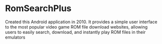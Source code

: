 RomSearchPlus
=============

Created this Android application in 2010. It provides a simple user interface to the most popular video game ROM file download websites, allowing users to easily search, download, and instantly play ROM files in their emulators
